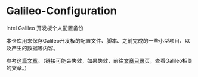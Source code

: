 # Galileo-Configuration

Intel Galileo 开发板个人配置备份

本仓库用来保存Galileo开发板的配置文件、脚本、之前完成的一些小型项目、以及产生的数据等内容。

参考[这篇文章](https://mikukonai.com/template.html?id=Galileo%E4%BD%93%E9%AA%8C%E7%AC%94%E8%AE%B0)。（链接可能会失效，如果失效，前往[文章目录](https://mikukonai.com/articles.html)页，查看Galileo相关的文章。）

